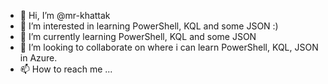 - 👋 Hi, I’m @mr-khattak
- 👀 I’m interested in learning PowerShell, KQL and some JSON :)
- 🌱 I’m currently learning PowerShell, KQL and some JSON
- 💞️ I’m looking to collaborate on where i can learn PowerShell, KQL, JSON in Azure.
- 📫 How to reach me ...

<!---
mr-khattak/mr-khattak is a ✨ special ✨ repository because its `README.md` (this file) appears on your GitHub profile.
You can click the Preview link to take a look at your changes.
--->
